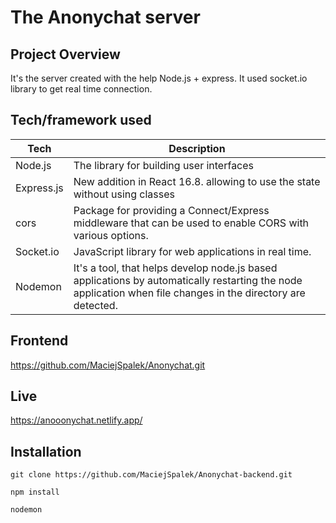 
# The Anonychat server

## Project Overview

It's the server created with the help Node.js + express. It used socket.io library to get real time connection.

## Tech/framework used

| Tech                                                    | Description                              |
| ------------------------------------------------------- | ---------------------------------------- |
|Node.js                         | The library for building user interfaces  |
|Express.js                          | New addition in React 16.8. allowing to use the state without using classes   |
| cors         | Package for providing a Connect/Express middleware that can be used to enable CORS with various options. |
|Socket.io              | JavaScript library for web applications in real time.   |
|Nodemon             | It's a tool, that helps develop node.js based applications by automatically restarting the node application when file changes in the directory are detected.   |


## Frontend
https://github.com/MaciejSpalek/Anonychat.git

## Live 
https://anooonychat.netlify.app/

## Installation 

```
git clone https://github.com/MaciejSpalek/Anonychat-backend.git

npm install

nodemon
```
